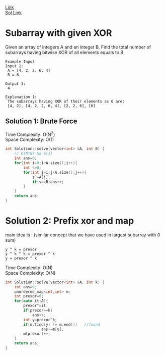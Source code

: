 [Link](https://www.interviewbit.com/problems/subarray-with-given-xor/)<br>
[Sol Link](https://www.youtube.com/watch?v=lO9R5CaGRPY&list=PLgUwDviBIf0p4ozDR_kJJkONnb1wdx2Ma&index=26)
# Subarray with given XOR
Given an array of integers A and an integer B.
Find the total number of subarrays having bitwise XOR of all elements equals to B.

```
Example Input
Input 1:
 A = [4, 2, 2, 6, 4]
 B = 6

Output 1:
 4

Explanation 1:
 The subarrays having XOR of their elements as 6 are:
 [4, 2], [4, 2, 2, 6, 4], [2, 2, 6], [6]
```
## Solution 1: Brute Force
Time Complexity: O(N<sup>2</sup>)<br>
Space Complexity: O(1)

```cpp
int Solution::solve(vector<int> &A, int B) {
    // O(N*N) && S(1)
    int ans=0;
    for(int i=0;i<A.size();i++){
        int s=0;
        for(int j=i;j<A.size();j++){
            s^=A[j];
            if(s==B)ans++;
        }
    }
    return ans;
}
```

# Solution 2: Prefix xor and map
main idea is : (similar concept that we have used in largest subarray with 0 sum)
```
y ^ k = prexor
y ^ k ^ k = prexor ^ k
y = prexor ^ k 
```
Time Complexity: O(N)<br>
Space Complexity: O(N)
```cpp
int Solution::solve(vector<int> &A, int k) {
    int ans=0;
    unordered_map<int,int> m;
    int prexor=0;
    for(auto it:A){
        prexor^=it;
        if(prexor==k)
            ans++;
        int y=prexor^k;
        if(m.find(y) != m.end())   //found
                ans+=m[y];
        m[prexor]++;    
    }
    return ans;
}

```